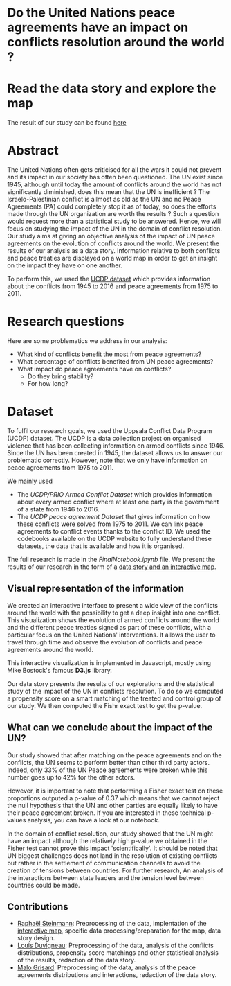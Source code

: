# Do the United Nations peace agreements have an impact on conflicts resolution around the world ?

# Read the data story and explore the map
The result of our study can be found [here](rbsteinm.github.io/AppliedDataAnalysis)

# Abstract
The United Nations often gets criticised for all the wars it could not prevent and its impact in our society has often been questioned. The UN exist since 1945, although until today the amount of conflicts around the world has not significantly diminished, does this mean that the UN is inefficient ? The Israelo-Palestinian conflict is allmost as old as the UN and no Peace Agreements (PA) could completely stop it as of today, so does the efforts made through the UN organization are worth the results ? Such a question would request more than a statistical study to be answered. Hence, we will focus on studying the impact of the UN in the domain of conflict resolution. 
Our study aims at giving an objective analysis of the impact of UN peace agreements on the evolution of conflicts around the world. We present the results of our analysis as a data story. Information relative to both conflicts and peace treaties are displayed on a world map in order to get an insight on the impact they have on one another. 

To perform this, we used the [UCDP dataset](http://ucdp.uu.se) which provides information about the conflicts from 1945 to 2016 and peace agreements from 1975 to 2011.

# Research questions
Here are some problematics we address in our analysis:

- What kind of conflicts benefit the most from peace agreements? 
- What percentage of conflicts benefited from UN peace agreements?
- What impact do peace agreements have on conflicts? 
  - Do they bring stability? 
  - For how long?

# Dataset
To fulfil our research goals, we used the Uppsala Conflict Data Program (UCDP) dataset. The UCDP is a data collection project on organised violence that has been collecting information on armed conflicts since 1946. Since the UN has been created in 1945, the dataset allows us to answer our problematic correctly. However, note that we only have information on peace agreements from 1975 to 2011.

We mainly used
- The *UCDP/PRIO Armed Conflict Dataset* which provides information about every armed conflict where at least one party is the government of a state from 1946 to 2016.
- The *UCDP peace agreement Dataset* that gives information on how these conflicts were solved from 1975 to 2011. We can link peace agreements to conflict events thanks to the conflict ID. We used the codebooks available on the UCDP website to fully understand these datasets, the data that is available and how it is organised.

The full research is made in the *FinalNotebook.ipynb* file. We present the results of our research in the form of a [data story and an interactive map](https://rbsteinm.github.io/AppliedDataAnalysis/).


## Visual representation of the information

We created an interactive interface to present a wide view of the conflicts around the world with the possibility to get a deep insight into one conflict. This visualization shows the evolution of armed conflicts around the world and the different peace treaties signed as part of these conflicts, with a particular focus on the United Nations' interventions. It allows the user to travel through time and observe the evolution of conflicts and peace agreements around the world.

This interactive visualization is implemented in Javascript, mostly using Mike Bostock's famous **D3.js** library.

Our data story presents the results of our explorations and the statistical study of the impact of the UN in conflicts resolution. To do so we computed a propensity score on a smart matching of the treated and control group of our study. We then computed the Fishr exact test to get the p-value.



## What can we conclude about the impact of the UN?

Our study showed that after matching on the peace agreements and on the conflicts, the UN seems to perform better than other third party actors. Indeed, only 33% of the UN Peace agreements were broken while this number goes up to 42% for the other actors.

However, it is important to note that performing a Fisher exact test on these proportions outputed a p-value of 0.37 which means that we cannot reject the null hypothesis that the UN and other parties are equally likely to have their peace agreement broken. If you are interested in these technical p-values analysis, you can have a look at our notebook.

In the domain of conflict resolution, our study showed that the UN might have an impact although the relatively high p-value we obtained in the Fisher test cannot prove this impact 'scientifically'. It should be noted that UN biggest challenges does not land in the resolution of existing conflicts but rather in the settlement of communication channels to avoid the creation of tensions between countries. For further research, An analysis of the interactions between state leaders and the tension level between countries could be made.

## Contributions 

- [Raphaël Steinmann](https://github.com/rbsteinm): Preprocessing of the data, implentation of the [interactive map](https://rbsteinm.github.io/AppliedDataAnalysis/project/frontend/map/map.html), specific data processing/preparation for the map, data story design.
- [Louis Duvigneau](https://github.com/Loduv): Preprocessing of the data, analysis of the conflicts distributions, propensity score matchings and other statistical analysis of the results, redaction of the data story.
- [Malo Grisard](https://github.com/mgelsm): Preprocessing of the data, analysis of the peace agreements distributions and interactions, redaction of the data story.
